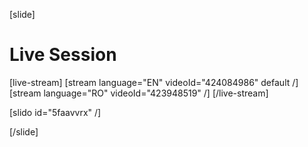 [slide]
# Live Session

[live-stream]
[stream language="EN" videoId="424084986" default /]
[stream language="RO" videoId="423948519"  /]
[/live-stream]

[slido id="5faavvrx" /]

[/slide]